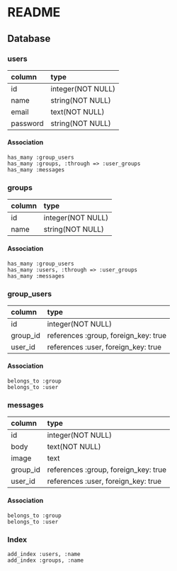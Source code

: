 # README
  ## Database

  ### users

| column   | type             |
|:---------|:-----------------|
| id       |integer(NOT NULL) |
| name     |string(NOT NULL)  |
| email    |text(NOT NULL)    |
| password |string(NOT NULL)  |

  #### Association
    has_many :group_users
    has_many :groups, :through => :user_groups
    has_many :messages


  ### groups

| column   | type              |
|:---------|:------------------|
| id       | integer(NOT NULL) |
| name     | string(NOT NULL)  |

  #### Association
    has_many :group_users
    has_many :users, :through => :user_groups
    has_many :messages


  ### group_users

| column   | type                                 |
|:---------|:-------------------------------------|
| id       | integer(NOT NULL)                    |
| group_id | references :group, foreign_key: true |
| user_id  | references :user, foreign_key: true  |

  #### Association
    belongs_to :group
    belongs_to :user



  ### messages

| column   | type                                |
|:---------|:------------------------------------|
| id       |integer(NOT NULL)                    |
| body     |text(NOT NULL)                       |
| image    |text                                 |
| group_id |references :group, foreign_key: true |
| user_id  |references :user, foreign_key: true  |

  #### Association
    belongs_to :group
    belongs_to :user


  ### Index
    add_index :users, :name
    add_index :groups, :name
